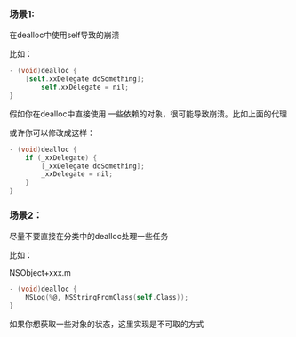 ### 场景1:

在dealloc中使用self导致的崩溃

比如：

```objective-c
- (void)dealloc {
    [self.xxDelegate doSomething];
 		self.xxDelegate = nil;
}
```

假如你在dealloc中直接使用 一些依赖的对象，很可能导致崩溃。比如上面的代理

或许你可以修改成这样：

```objective-c
- (void)dealloc {
    if (_xxDelegate) {
        [_xxDelegate doSomething];
        _xxDelegate = nil;
    }
}
```



### 场景2：

尽量不要直接在分类中的dealloc处理一些任务

比如：

NSObject+xxx.m

```objective-c
- (void)dealloc {
    NSLog(%@, NSStringFromClass(self.Class));
}
```

如果你想获取一些对象的状态，这里实现是不可取的方式
